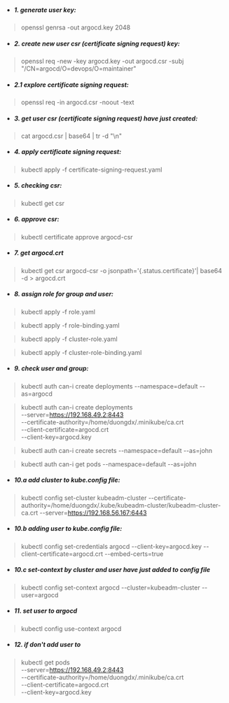 - ##### 1. generate user key:
> openssl genrsa -out argocd.key 2048

- ##### 2. create new user csr (certificate signing request) key:
> openssl req -new -key argocd.key -out argocd.csr -subj "/CN=argocd/O=devops/O=maintainer"

- ##### 2.1 explore certificate signing request:
> openssl req -in argocd.csr -noout -text

- ##### 3. get user csr (certificate signing request) have just created:
> cat argocd.csr | base64 | tr -d "\n"

- ##### 4. apply certificate signing request:
> kubectl apply -f certificate-signing-request.yaml

- ##### 5. checking csr:
> kubectl get csr

- ##### 6. approve csr:
> kubectl certificate approve argocd-csr

- ##### 7. get argocd.crt
> kubectl get csr argocd-csr -o jsonpath='{.status.certificate}'| base64 -d > argocd.crt

- ##### 8. assign role for group and user:
> kubectl apply -f role.yaml

> kubectl apply -f role-binding.yaml

> kubectl apply -f cluster-role.yaml

> kubectl apply -f cluster-role-binding.yaml


- ##### 9. check user and group:
> kubectl auth can-i create deployments --namespace=default --as=argocd

> kubectl auth can-i create deployments \
--server=https://192.168.49.2:8443 \
--certificate-authority=/home/duongdx/.minikube/ca.crt \
--client-certificate=argocd.crt \
--client-key=argocd.key

> kubectl auth can-i create secrets --namespace=default --as=john

> kubectl auth can-i get pods --namespace=default --as=john

- ##### 10.a add cluster to kube.config file:

> kubectl config set-cluster kubeadm-cluster --certificate-authority=/home/duongdx/.kube/kubeadm-cluster/kubeadm-cluster-ca.crt --server=https://192.168.56.167:6443


- ##### 10.b adding user to kube.config file:
> kubectl config set-credentials argocd --client-key=argocd.key --client-certificate=argocd.crt --embed-certs=true

- ##### 10.c set-context by cluster and user have just added to config file
> kubectl config set-context argocd --cluster=kubeadm-cluster --user=argocd
<!-- --cluster=kubernetes or --cluster=minikube depend on your purpose -->


- ##### 11. set user to argocd
> kubectl config use-context argocd

- ##### 12. if don't add user to 
> kubectl get pods \
--server=https://192.168.49.2:8443 \
--certificate-authority=/home/duongdx/.minikube/ca.crt \
--client-certificate=argocd.crt \
--client-key=argocd.key